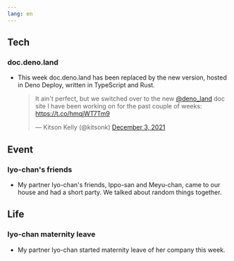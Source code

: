 ```yaml
---
lang: en
---
```


## Tech

### doc.deno.land

- This week doc.deno.land has been replaced by the new version, hosted in Deno Deploy, written in TypeScript and Rust.

  <blockquote class="twitter-tweet"><p lang="en" dir="ltr">It ain&#39;t perfect, but we switched over to the new <a href="https://twitter.com/deno_land?ref_src=twsrc%5Etfw">@deno_land</a> doc site I have been working on for the past couple of weeks: <a href="https://t.co/hmqjWT7Tm9">https://t.co/hmqjWT7Tm9</a></p>&mdash; Kitson Kelly (@kitsonk) <a href="https://twitter.com/kitsonk/status/1466774134113722372?ref_src=twsrc%5Etfw">December 3, 2021</a></blockquote> <script async src="https://platform.twitter.com/widgets.js" charset="utf-8"></script>

## Event

### Iyo-chan's friends

- My partner Iyo-chan's friends, Ippo-san and Meyu-chan, came to our house and had a short party. We talked about random things together.

## Life

### Iyo-chan maternity leave

- My partner Iyo-chan started maternity leave of her company this week.
